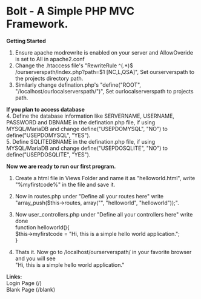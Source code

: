 # Bolt - A Simple PHP MVC Framework.

<b>Getting Started</b>
1. Ensure apache modrewrite is enabled on your server and AllowOveride is set to All in apache2.conf <br>
2. Change the .htaccess file's "RewriteRule ^(.*)$ /ourserverspath/index.php?path=$1 [NC,L,QSA]", Set ourserverspath to the projects directory path.<br>
3. Similarly change defination.php's "define("ROOT", "/localhost/ourlocalserverspath/")", Set ourlocalserverspath to projects path.<br>

<b>If you plan to access database</b><br>
4. Define the database information like SERVERNAME, USERNAME, PASSWORD and DBNAME in the defination.php file, if using MYSQL/MariaDB and change define("USEPDOMYSQL", "NO") to define("USEPDOMYSQL", "YES").<br>
5. Define SQLITEDBNAME in the defination.php file, if using MYSQL/MariaDB and change define("USEPDOSQLITE", "NO") to define("USEPDOSQLITE", "YES").<br>

<b>Now we are ready to run our first program.</b>
1. Create a html file in Views Folder and name it as "helloworld.html", write "%myfirstcode%" in the file and save it.<br>
2. Now in routes.php under "Define all your routes here" write "array_push($this->routes, array("", "helloworld", "helloworld"));".<br>
3. Now user_controllers.php under "Define all your controllers here" write done<br>
function helloworld(){<br>
   $this->myfirstcode = "Hi, this is a simple hello world application.";<br>
}<br>

4. Thats it. Now go to /localhost/ourserverspath/ in your favorite browser and you will see<br>
"Hi, this is a simple hello world application."<br>

<b>Links:</b><br>
 Login Page (/)<br>
 Blank Page (/blank)

